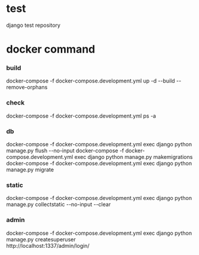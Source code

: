 # test
django test repository

# docker command

### build
docker-compose -f docker-compose.development.yml up -d --build --remove-orphans

### check
docker-compose -f docker-compose.development.yml ps -a

### db
docker-compose -f docker-compose.development.yml exec django python manage.py flush --no-input
docker-compose -f docker-compose.development.yml exec django python manage.py makemigrations
docker-compose -f docker-compose.development.yml exec django python manage.py migrate

### static
docker-compose -f docker-compose.development.yml exec django python manage.py collectstatic --no-input --clear

### admin
docker-compose -f docker-compose.development.yml exec django python manage.py createsuperuser  
http://localhost:1337/admin/login/
